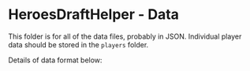 # HeroesDraftHelper - Data
This folder is for all of the data files, probably in JSON.
Individual player data should be stored in the `players` folder.

Details of data format below:
